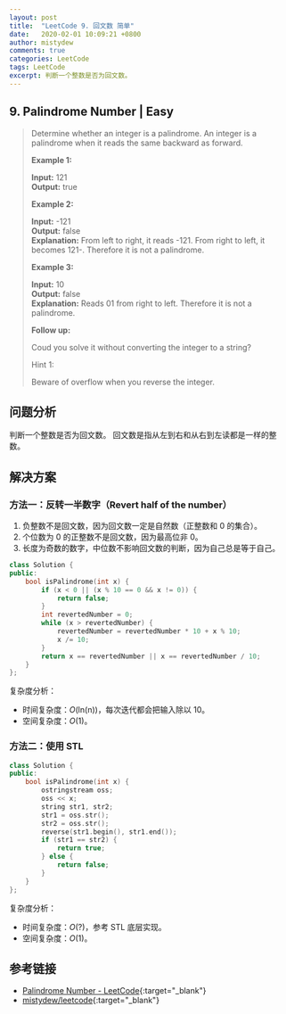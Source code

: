 ```yaml
---
layout: post
title:  "LeetCode 9. 回文数 简单"
date:   2020-02-01 10:09:21 +0800
author: mistydew
comments: true
categories: LeetCode
tags: LeetCode
excerpt: 判断一个整数是否为回文数。
---
```

## 9. Palindrome Number | Easy

> Determine whether an integer is a palindrome. An integer is a palindrome when it reads the same backward as forward.
> 
> **Example 1:**
> 
> **Input:** 121<br>
> **Output:** true
> 
> **Example 2:**
> 
> **Input:** -121<br>
> **Output:** false<br>
> **Explanation:** From left to right, it reads -121. From right to left, it becomes 121-. Therefore it is not a palindrome.
> 
> **Example 3:**
> 
> **Input:** 10<br>
> **Output:** false<br>
> **Explanation:** Reads 01 from right to left. Therefore it is not a palindrome.
> 
> **Follow up:**
> 
> Coud you solve it without converting the integer to a string?
> 
> Hint 1:
> 
> Beware of overflow when you reverse the integer.

## 问题分析

判断一个整数是否为回文数。
回文数是指从左到右和从右到左读都是一样的整数。

## 解决方案

### 方法一：反转一半数字（Revert half of the number）

1. 负整数不是回文数，因为回文数一定是自然数（正整数和 0 的集合）。
2. 个位数为 0 的正整数不是回文数，因为最高位非 0。
3. 长度为奇数的数字，中位数不影响回文数的判断，因为自己总是等于自己。

```cpp
class Solution {
public:
    bool isPalindrome(int x) {
        if (x < 0 || (x % 10 == 0 && x != 0)) {
            return false;
        }
        int revertedNumber = 0;
        while (x > revertedNumber) {
            revertedNumber = revertedNumber * 10 + x % 10;
            x /= 10;
        }
        return x == revertedNumber || x == revertedNumber / 10;
    }
};
```

复杂度分析：
* 时间复杂度：_O_(ln(n))，每次迭代都会把输入除以 10。
* 空间复杂度：_O_(1)。

### 方法二：使用 STL

```cpp
class Solution {
public:
    bool isPalindrome(int x) {
        ostringstream oss;
        oss << x;
        string str1, str2;
        str1 = oss.str();
        str2 = oss.str();
        reverse(str1.begin(), str1.end());
        if (str1 == str2) {
            return true;
        } else {
            return false;
        }
    }
};
```

复杂度分析：
* 时间复杂度：_O_(?)，参考 STL 底层实现。
* 空间复杂度：_O_(1)。

## 参考链接

* [Palindrome Number - LeetCode](https://leetcode.com/problems/palindrome-number/){:target="_blank"}
* [mistydew/leetcode](https://github.com/mistydew/leetcode){:target="_blank"}
